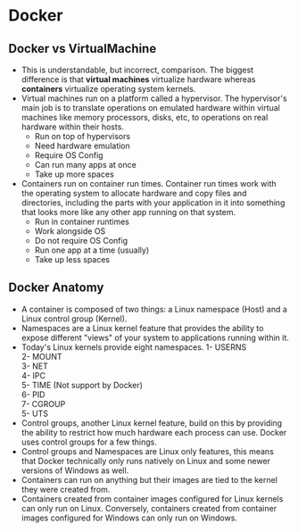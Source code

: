 # Docker

## Docker vs VirtualMachine
 - This is understandable, but incorrect, comparison. The biggest difference is that **virtual machines** virtualize hardware whereas **containers** virtualize operating system kernels.
 - Virtual machines run on a platform called a hypervisor. The hypervisor's main job is to translate operations on emulated hardware within virtual machines like memory processors, disks, etc, to operations on real hardware within their hosts.
    - Run on top of hypervisors
    - Need hardware emulation
    - Require OS Config
    - Can run many apps at once
    - Take up more spaces
 - Containers run on container run times. Container run times work with the operating system to allocate hardware and copy files and directories, including the parts with your application in it into something that looks more like any other app running on that system.
    - Run in container runtimes
    - Work alongside OS
    - Do not require OS Config
    - Run one app at a time (usually)
    - Take up less spaces
## Docker Anatomy 
- A container is composed of two things: a Linux namespace (Host) and a Linux control group (Kernel).
- Namespaces are a Linux kernel feature that provides the ability to expose different "views" of your system to applications running within it.
- Today's Linux kernels provide eight namespaces.
    1- USERNS <br />
    2- MOUNT <br />
    3- NET <br />
    4- IPC <br />
    5- TIME (Not support by Docker) <br />
    6- PID <br />
    7- CGROUP <br />
    5- UTS <br />
- Control groups, another Linux kernel feature, build on this by providing the ability to restrict how much hardware each process can use. Docker uses control groups for a few things.
- Control groups and Namespaces are Linux only features, this means that Docker technically only runs natively on Linux and some newer versions of Windows as well.
- Containers can run on anything but their images are tied to the kernel they were created from.
- Containers created from container images configured for Linux kernels can only run on Linux. Conversely, containers created from container images configured for Windows can only run on Windows. 
